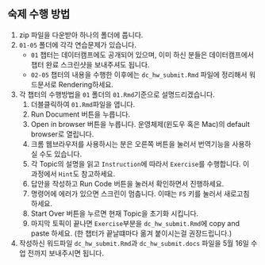 ## 숙제 수행 방법

1. zip 파일을 다운받아 하나의 폴더에 풉니다.
2. `01-05` 폴더에 각각 연습문제가 있습니다.
    + `01` 챕터는 데이터캠프에도 공개되어 있으며, 이미 하신 분들은 데이터캠프에서 챕터 완료 스크린샷을 보내주셔도 됩니다.
    + `02-05` 챕터의 내용을 수행한 이후에는 `dc_hw_submit.Rmd` 파일에 정리해서 워드문서로 Rendering하세요.
3. 각 챕터의 수행방법을 `01` 폴더의 `01.Rmd`기준으로 설명드리겠습니다. 
    1. 더블클릭하여 `01.Rmd`파일을 엽니다.
    2. Run Document 버튼을 누릅니다.
    3. Open in browser 버튼을 누릅니다. 운영체제(윈도우 혹은 Mac)의 default browser로 열립니다. 
    4. 크롬 웹브라우저를 사용하시는 분은 오른쪽 버튼을 눌러서 번역기능을 사용하실 수도 있습니다.
    5. 각 Topic의 설명을 읽고 `Instruction`에 따라서 `Exercise`를 수행합니다. 이 과정에서 `Hint`도 참고하세요.
    6. 답안을 작성하고 Run Code 버튼을 눌러서 확인하면서 진행하세요.
    7. 명령어에 에러가 있으면 스크린이 멈춥니다. 이때는 `F5` 키를 눌러서 새로고침 하세요.
    8. Start Over 버튼을 누르면 현재 Topic을 초기화 시킵니다.
    9. 마지막 토픽이 끝나면 `Exercise`부분을 `dc_hw_submit.Rmd`에 copy and paste 하세요. (한 챕터가 끝날떄마다 옮겨 붙이시는걸 권장드립니다.)
4. 작성하신 워드파일 `dc_hw_submit.Rmd`과 `dc_hw_submit.docs` 파일을 5월 16일 수업 전까지 보내주시면 됩니다.

## 
  
  
